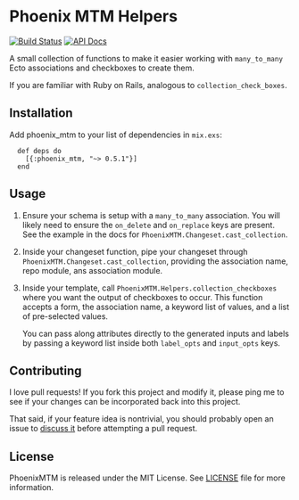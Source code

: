 # Phoenix MTM Helpers
[![Build Status](https://travis-ci.org/adam12/phoenix_mtm.svg?branch=master)](https://travis-ci.org/adam12/phoenix_mtm)
[![API Docs](https://img.shields.io/badge/api-docs-yellow.svg?style=flat)](https://hexdocs.pm/phoenix_mtm/)

A small collection of functions to make it easier working with `many_to_many` Ecto
associations and checkboxes to create them.

If you are familiar with Ruby on Rails, analogous to `collection_check_boxes`.

## Installation

Add phoenix_mtm to your list of dependencies in `mix.exs`:

      def deps do
        [{:phoenix_mtm, "~> 0.5.1"}]
      end

## Usage

1. Ensure your schema is setup with a `many_to_many` association. You will likely
   need to ensure the `on_delete` and `on_replace` keys are present. See the example
   in the docs for `PhoenixMTM.Changeset.cast_collection`.

2. Inside your changeset function, pipe your changeset through `PhoenixMTM.Changeset.cast_collection`,
   providing the association name, repo module, ans association module.

3. Inside your template, call `PhoenixMTM.Helpers.collection_checkboxes` where
   you want the output of checkboxes to occur. This function accepts a form,
   the association name, a keyword list of values, and a list of pre-selected values.

   You can pass along attributes directly to the generated inputs and labels by
   passing a keyword list inside both `label_opts` and `input_opts` keys.

## Contributing

I love pull requests! If you fork this project and modify it, please ping me to see
if your changes can be incorporated back into this project.

That said, if your feature idea is nontrivial, you should probably open an issue to
[discuss it](http://www.igvita.com/2011/12/19/dont-push-your-pull-requests/)
before attempting a pull request.

## License

PhoenixMTM is released under the MIT License. See [LICENSE](LICENSE.md) file for
more information.

